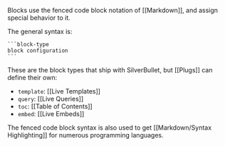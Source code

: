 Blocks use the fenced code block notation of [[Markdown]], and assign special behavior to it.

The general syntax is:

    ```block-type
    block configuration
    ```

These are the block types that ship with SilverBullet, but [[Plugs]] can define their own:

* `template`: [[Live Templates]]
* `query`: [[Live Queries]]
* `toc`: [[Table of Contents]]
* `embed`: [[Live Embeds]]

The fenced code block syntax is also used to get [[Markdown/Syntax Highlighting]] for numerous programming languages.